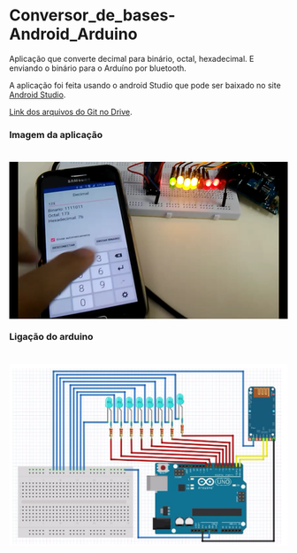 # Conversor_de_bases-Android_Arduino
Aplicação que converte decimal para binário, octal, hexadecimal. E enviando o binário para o Arduíno por bluetooth.

A aplicação foi feita usando o android Studio que pode ser baixado no site <a href="https://developer.android.com/studio/index.html?hl=pt-br">Android Studio</a>.


<a href="https://drive.google.com/open?id=0B5xaocLgooU1V29yaXpsblAxZ3M">Link dos arquivos do Git no Drive</a>.


### Imagem da aplicação

<h1 align="center"><img align="center"  src="https://github.com/IgorFachini/Conversor_de_bases-Android_Arduino/blob/master/imagens/app.png" width="800px" height="auto"/></h1>

### Ligação do arduino


<h1 align="center"><img align="center"  src="https://github.com/IgorFachini/Conversor_de_bases-Android_Arduino/blob/master/imagens/ligacaoArduino.png" width="800px" height="auto"/></h1>
